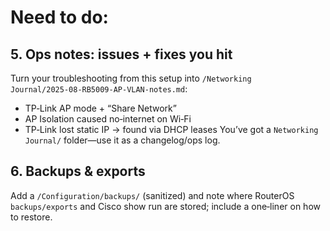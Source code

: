 # Need to do:
## 5. Ops notes: issues + fixes you hit
Turn your troubleshooting from this setup into `/Networking Journal/2025‑08‑RB5009‑AP‑VLAN‑notes.md`:
- TP‑Link AP mode + “Share Network”
- AP Isolation caused no‑internet on Wi‑Fi
- TP‑Link lost static IP → found via DHCP leases
You’ve got a `Networking Journal/` folder—use it as a changelog/ops log.

## 6. Backups & exports
Add a `/Configuration/backups/` (sanitized) and note where RouterOS `backups/exports` and Cisco show run are stored; include a one‑liner on how to restore.
